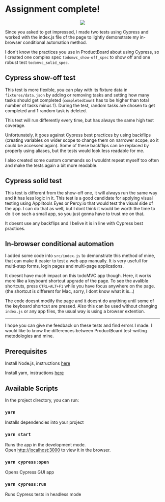 # Assignment complete!

<p align="center">
<img src="https://www.productboard.com/wp-content/themes/productboard/public/images/logo-pb-small.svg">
</p>

Since you asked to get impressed, I made two tests using Cypress and worked with the index.js file of the page to lightly demonstrate my in-browser conditional automation method.

I don't know the practices you use in ProductBoard about using Cypress, so I created one complex spec `todomvc_show-off_spec` to show off and one robust test `todomvc_solid_spec`.

## Cypress show-off test

This test is more flexible, you can play with its fixture data in `fixtures/data.json` by adding or removing tasks and setting how many tasks should get completed (`completedCount` has to be higher than total number of tasks minus 1). During the test, random tasks are chosen to get completed and 1 random task is deleted.

This test will run differently every time, but has always the same high test coverage.

Unfortunately, it goes against Cypress best practices by using backflips (creating variables on wider scope to change them on narrower scope, so it could be accessed again). Some of these backflips can be replaced by properly using aliases, but the tests would look less readable for me.

I also created some custom commands so I wouldnt repeat myself too often and make the tests again a bit more readable.

## Cypress solid test

This test is different from the show-off one, it will always run the same way and it has less logic in it. This test is a good candidate for applying visual testing using Applitools Eyes or Percy.io that would test the visual side of the app. I can do that as well, but I dont think it would be worth the time to do it on such a small app, so you just gonna have to trust me on that.

It doesnt use any backflips and I belive it is in line with Cypress best practices.

## In-browser conditional automation

I added some code into `src/index.js` to demonstrate this method of mine, that can make it easier to test a web app manually. It is very usefull for multi-step forms, login pages and multi-page applications.

It doesnt have much impact on this todoMVC app though. Here, it works more like a keyboard shortcut upgrade of the page. To see the avalible shortcuts, press `CTRL+ALT+F1` while you have focus anywhere on the page. (the shortcut is different for Mac, sorry, I dont know what it is...)

The code doesnt modify the page and it doesnt do anything until some of the keyboard shortcut are pressed. Also this can be used without changing `index.js` or any app files, the usual way is using a browser extention.

---

I hope you can give me feedback on these tests and find errors I made. I would like to know the differences between ProductBoard test-writing metodologies and mine.

## Prerequisites

Install Node.js, instructions [here](https://nodejs.org/en/download/)

Install yarn, instructions [here](https://yarnpkg.com/lang/en/docs/install/)

## Available Scripts

In the project directory, you can run:

### `yarn`

Installs dependencies into your project

### `yarn start`

Runs the app in the development mode.<br>
Open [http://localhost:3000](http://localhost:3000) to view it in the browser.

### `yarn cypress:open`

Opens Cypress GUI app

### `yarn cypress:run`

Runs Cypress tests in headless mode
